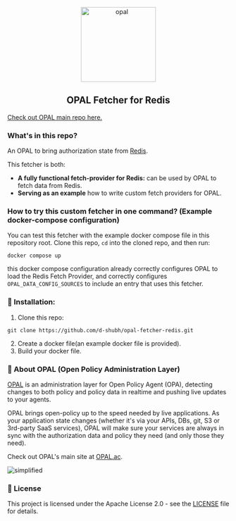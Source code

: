 <p  align="center">
 <img src="https://github.com/permitio/opal/assets/4082578/4e21f85f-30ab-43e2-92de-b82f78888c71" height=170 alt="opal" border="0" />
</p>
<h2 align="center">
OPAL Fetcher for Redis
</h2>

[Check out OPAL main repo here.](https://github.com/permitio/opal)

### What's in this repo?
An OPAL to bring authorization state from [Redis](https://redis.io).

This fetcher is both:
- **A fully functional fetch-provider for Redis:** can be used by OPAL to fetch data from Redis.
- **Serving as an example** how to write custom fetch providers for OPAL.

### How to try this custom fetcher in one command? (Example docker-compose configuration)

You can test this fetcher with the example docker compose file in this repository root. Clone this repo, `cd` into the cloned repo, and then run:
```
docker compose up
```
this docker compose configuration already correctly configures OPAL to load the Redis Fetch Provider, and correctly configures `OPAL_DATA_CONFIG_SOURCES` to include an entry that uses this fetcher.

### 🚀 Installation:

1. Clone this repo:
```
git clone https://github.com/d-shubh/opal-fetcher-redis.git
```
2. Create a docker file(an example docker file is provided).
3. Build your docker file.

### 📖 About OPAL (Open Policy Administration Layer)
[OPAL](https://github.com/permitio/opal) is an administration layer for Open Policy Agent (OPA), detecting changes to both policy and policy data in realtime and pushing live updates to your agents.

OPAL brings open-policy up to the speed needed by live applications. As your application state changes (whether it's via your APIs, DBs, git, S3 or 3rd-party SaaS services), OPAL will make sure your services are always in sync with the authorization data and policy they need (and only those they need).

Check out OPAL's main site at [OPAL.ac](https://opal.ac).

<img src="https://i.ibb.co/CvmX8rR/simplified-diagram-highlight.png" alt="simplified" border="0">

### 📜 License

This project is licensed under the Apache License 2.0 - see the [LICENSE](LICENSE) file for details.

